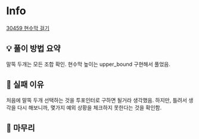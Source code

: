 # Info
[30459 현수막 걸기](https://www.acmicpc.net/problem/30459)

## 💡 풀이 방법 요약

말뚝 두개는 모든 조합 확인. 현수막 높이는 upper_bound 구현해서 풀었음.

## 👀 실패 이유

처음에 말뚝 두개 선택하는 것을 투포인터로 구하면 될거라 생각했음. 하지만, 틀려서 생각을 다시 해보니까, 몇가지 예외 상황을 체크하지 못한다는 것을 확인함.

## 🙂 마무리

